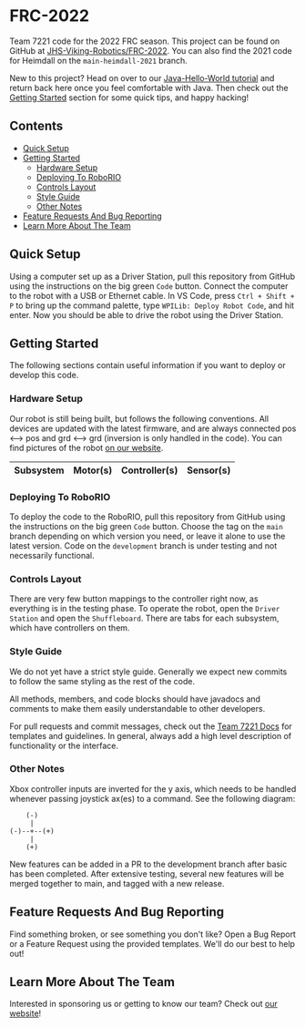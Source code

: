 # FRC-2022

Team 7221 code for the 2022 FRC season. This project can be found on GitHub at [JHS-Viking-Robotics/FRC-2022](https://github.com/JHS-Viking-Robotics/FRC-2022). You can also find the 2021 code for Heimdall on the ```main-heimdall-2021``` branch.

New to this project? Head on over to our [Java-Hello-World tutorial](https://github.com/JHS-Viking-Robotics/Java-Hello-World) and return back here once you feel comfortable with Java. Then check out the [Getting Started](#getting-started) section for some quick tips, and happy hacking!

## Contents

- [Quick Setup](#quick-setup)
- [Getting Started](#getting-started)
  - [Hardware Setup](#hardware-setup)
  - [Deploying To RoboRIO](#deploying-to-roborio)
  - [Controls Layout](#controls-layout)
  - [Style Guide](#style-guide)
  - [Other Notes](#other-notes)
- [Feature Requests And Bug Reporting](#feature-requests-and-bug-reporting)
- [Learn More About The Team](#learn-more-about-the-team)

## Quick Setup

Using a computer set up as a Driver Station, pull this repository from GitHub using the instructions on the big green ```Code``` button. Connect the computer to the robot with a USB or Ethernet cable. In VS Code, press ```Ctrl + Shift + P``` to bring up the command palette, type ```WPILib: Deploy Robot Code```, and hit enter. Now you should be able to drive the robot using the Driver Station.

## Getting Started

The following sections contain useful information if you want to deploy or develop this code.

### Hardware Setup

Our robot is still being built, but follows the following conventions. All devices are updated with the latest firmware, and are always connected pos <--> pos and grd <--> grd (inversion is only handled in the code). You can find pictures of the robot [on our website](https://www.jhsvikingrobotics.com/this-year-s-robots).

Subsystem | Motor(s) | Controller(s) | Sensor(s)
:-:|:-:|:-:|:-:

### Deploying To RoboRIO

To deploy the code to the RoboRIO, pull this repository from GitHub using the instructions on the big green ```Code``` button. Choose the tag on the ```main``` branch depending on which version you need, or leave it alone to use the latest version. Code on the ```development``` branch is under testing and not necessarily functional.

### Controls Layout

There are very few button mappings to the controller right now, as everything is in the testing phase. To operate the robot, open the ```Driver Station``` and open the ```Shuffleboard```. There are tabs for each subsystem, which have controllers on them.

### Style Guide

We do not yet have a strict style guide. Generally we expect new commits to follow the same styling as the rest of the code.

All methods, members, and code blocks should have javadocs and comments to make them easily understandable to other developers.

For pull requests and commit messages, check out the [Team 7221 Docs](https://jhs-viking-robotics.github.io/Java-Hello-World/) for templates and guidelines. In general, always add a high level description of functionality or the interface.

### Other Notes

Xbox controller inputs are inverted for the y axis, which needs to be handled whenever passing joystick ax(es) to a command. See the following diagram:

```plaintext
    (-)
     |
(-)--+--(+)
     |
    (+)
```

New features can be added in a PR to the development branch after basic has been completed. After extensive testing, several new features will be merged together to main, and tagged with a new release.

## Feature Requests And Bug Reporting

Find something broken, or see something you don't like? Open a Bug Report or a Feature Request using the provided templates. We'll do our best to help out!

## Learn More About The Team

Interested in sponsoring us or getting to know our team? Check out [our website](https://www.jhsvikingrobotics.com/)!
